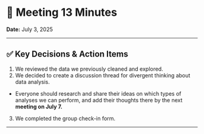 # 📝 Meeting 13 Minutes

**Date:** July 3, 2025

---

## ✅ Key Decisions & Action Items

1. We reviewed the data we previously cleaned and explored.  
2. We decided to create a discussion thread for divergent thinking about data
analysis.  

- Everyone should research and share their ideas on which types of
analyses we can perform, and add their thoughts there by the next
**meeting on July 7.**

3. We completed the group check-in form.

---

